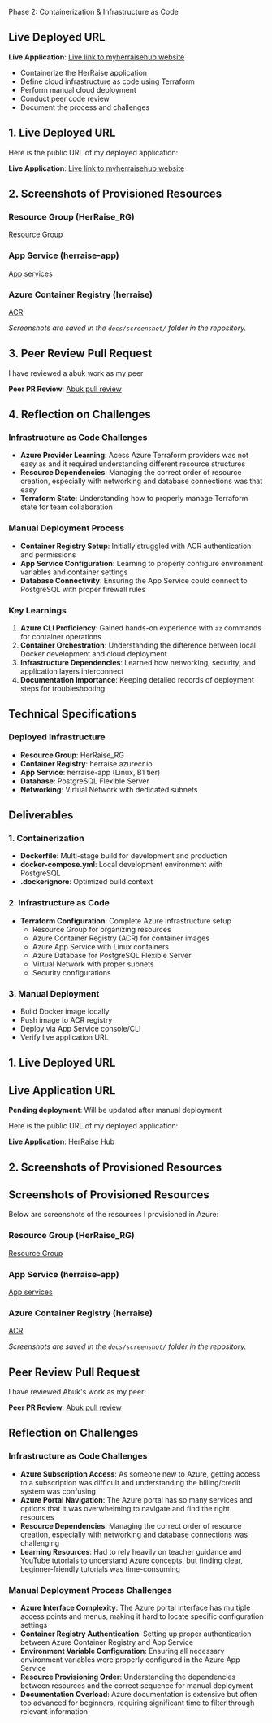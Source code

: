 Phase 2: Containerization & Infrastructure as Code

## Live Deployed URL

**Live Application**: [Live link to myherraisehub website](https://herraisehub.azurewebsites.net/)


 
-  Containerize the HerRaise application
-  Define cloud infrastructure as code using Terraform
-  Perform manual cloud deployment
-  Conduct peer code review
-  Document the process and challenges

##  1. Live Deployed URL

Here is the public URL of my deployed application:

 **Live Application**: [Live link to myherraisehub website](https://herraisehub.azurewebsites.net/
 )



##  2. Screenshots of Provisioned Resources

###  Resource Group (HerRaise_RG)
[Resource Group](./docs/Screenshot%20(327).png)
###  App Service (herraise-app)
[App services](./docs/Screenshot%20(328).png)
###  Azure Container Registry (herraise)
[ACR](./docs/Screenshot%20(333).png)

*Screenshots are saved in the `docs/screenshot/` folder in the repository.*



##  3. Peer Review Pull Request

I have reviewed a abuk work as my peer 


**Peer PR Review**: [Abuk pull review](https://github.com/AbukDuot/JobBridge/pull/17)





## 4. Reflection on Challenges

### Infrastructure as Code Challenges
- **Azure Provider Learning**: Acess  Azure Terraform providers was not easy as and it  required understanding different resource structures
- **Resource Dependencies**: Managing the correct order of resource creation, especially with networking and database connections was that easy 
- **Terraform State**: Understanding how to properly manage Terraform state for team collaboration


### Manual Deployment Process
- **Container Registry Setup**: Initially struggled with ACR authentication and permissions
- **App Service Configuration**: Learning to properly configure environment variables and container settings
- **Database Connectivity**: Ensuring the App Service could connect to PostgreSQL with proper firewall rules

### Key Learnings
1. **Azure CLI Proficiency**: Gained hands-on experience with `az` commands for container operations
2. **Container Orchestration**: Understanding the difference between local Docker development and cloud deployment
3. **Infrastructure Dependencies**: Learned how networking, security, and application layers interconnect
4. **Documentation Importance**: Keeping detailed records of deployment steps for troubleshooting

## Technical Specifications

### Deployed Infrastructure
- **Resource Group**: HerRaise_RG
- **Container Registry**: herraise.azurecr.io
- **App Service**: herraise-app (Linux, B1 tier)
- **Database**: PostgreSQL Flexible Server
- **Networking**: Virtual Network with dedicated subnets



## Deliverables

### 1. Containerization 
- **Dockerfile**: Multi-stage build for development and production
- **docker-compose.yml**: Local development environment with PostgreSQL
- **.dockerignore**: Optimized build context

### 2. Infrastructure as Code 
- **Terraform Configuration**: Complete Azure infrastructure setup
  - Resource Group for organizing resources
  - Azure Container Registry (ACR) for container images
  - Azure App Service with Linux containers
  - Azure Database for PostgreSQL Flexible Server
  - Virtual Network with proper subnets
  - Security configurations

### 3. Manual Deployment 
-  Build Docker image locally
-  Push image to ACR registry
-  Deploy via App Service console/CLI
-  Verify live application URL



## 1. Live Deployed URL

## Live Application URL
 **Pending deployment**: Will be updated after manual deployment
 





Here is the public URL of my deployed application:


**Live Application**: [HerRaise Hub](https://herraisehub.azurewebsites.net/)


## 2. Screenshots of Provisioned Resources

## Screenshots of Provisioned Resources


Below are screenshots of the resources I provisioned in Azure:

### Resource Group (HerRaise_RG)
[Resource Group](./docs/Screenshot%20(327).png)

### App Service (herraise-app)
[App services](./docs/Screenshot%20(328).png)

### Azure Container Registry (herraise)
[ACR](./docs/Screenshot%20(333).png)

*Screenshots are saved in the `docs/screenshot/` folder in the repository.*

## Peer Review Pull Request

I have reviewed Abuk's work as my peer:

**Peer PR Review**: [Abuk pull review](https://github.com/AbukDuot/JobBridge/pull/17)

## Reflection on Challenges

### Infrastructure as Code Challenges
- **Azure Subscription Access**: As someone new to Azure, getting access to a subscription was difficult and understanding the billing/credit system was confusing
- **Azure Portal Navigation**: The Azure portal has so many services and options that it was overwhelming to navigate and find the right resources
- **Resource Dependencies**: Managing the correct order of resource creation, especially with networking and database connections was challenging
- **Learning Resources**: Had to rely heavily on teacher guidance and YouTube tutorials to understand Azure concepts, but finding clear, beginner-friendly tutorials was time-consuming

### Manual Deployment Process Challenges
- **Azure Interface Complexity**: The Azure portal interface has multiple access points and menus, making it hard to locate specific configuration settings
- **Container Registry Authentication**: Setting up proper authentication between Azure Container Registry and App Service
- **Environment Variable Configuration**: Ensuring all necessary environment variables were properly configured in the Azure App Service
- **Resource Provisioning Order**: Understanding the dependencies between resources and the correct sequence for manual deployment
- **Documentation Overload**: Azure documentation is extensive but often too advanced for beginners, requiring significant time to filter through relevant information







  









